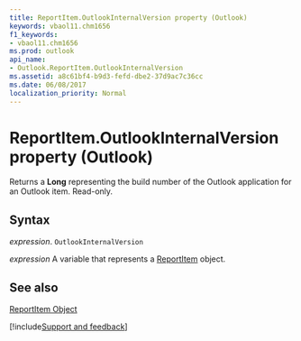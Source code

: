 ```yaml
---
title: ReportItem.OutlookInternalVersion property (Outlook)
keywords: vbaol11.chm1656
f1_keywords:
- vbaol11.chm1656
ms.prod: outlook
api_name:
- Outlook.ReportItem.OutlookInternalVersion
ms.assetid: a8c61bf4-b9d3-fefd-dbe2-37d9ac7c36cc
ms.date: 06/08/2017
localization_priority: Normal
---
```



# ReportItem.OutlookInternalVersion property (Outlook)

Returns a  **Long** representing the build number of the Outlook application for an Outlook item. Read-only.


## Syntax

_expression_. `OutlookInternalVersion`

_expression_ A variable that represents a [ReportItem](Outlook.ReportItem.md) object.


## See also


[ReportItem Object](Outlook.ReportItem.md)

[!include[Support and feedback](~/includes/feedback-boilerplate.md)]